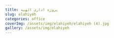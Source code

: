 ```yaml
---
title: پروژه اداری الهیه
slug: elahiyeh
categories: office
coverImg: /assets/img/elahiyeh/elahiyeh (4).jpg
gallery: /assets/img/elahiyeh
---
```

